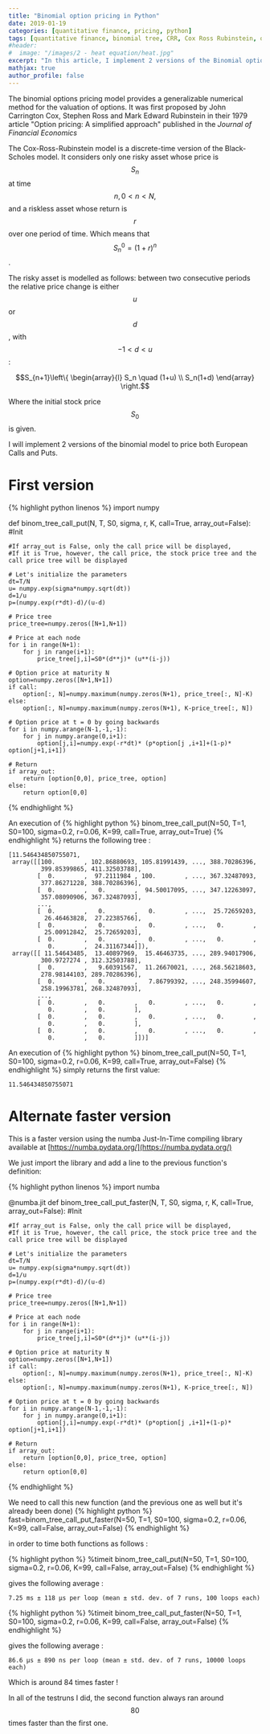 ```yaml
---
title: "Binomial option pricing in Python"
date: 2019-01-19
categories: [quantitative finance, pricing, python]
tags: [quantitative finance, binomial tree, CRR, Cox Ross Rubinstein, options, option pricing, python]
#header:
#  image: "/images/2 - heat equation/heat.jpg"
excerpt: "In this article, I implement 2 versions of the Binomial option pricing model in Python"
mathjax: true
author_profile: false
---
```

The binomial options pricing model provides a generalizable numerical method for the valuation of options. It was first proposed by John Carrington Cox, Stephen Ross and Mark Edward Rubinstein in their 1979 article "Option pricing: A simplified approach" published in the *Journal of Financial Economics*

The Cox-Ross-Rubinstein model is a discrete-time version of the Black-Scholes model. It considers only one risky asset whose price is $$S_n$$ at time $$n, 0 < n < N,$$ and a riskless asset whose return is $$r$$ over one period of time.
Which means that $$S^0_n=(1+r)^n$$.

The risky asset is modelled as follows: between two consecutive periods the relative price change is either $$u$$ or $$d$$, with $$-1 < d < u$$ :

$$S_{n+1}\left\{ \begin{array}{l}
S_n \quad (1+u) \\
S_n(1+d) \end{array}
\right.$$

Where the initial stock price $$S_0$$ is given.

I will implement 2 versions of the binomial model to price both European Calls and Puts.

# First version

{% highlight python linenos %}
import numpy

def binom_tree_call_put(N, T, S0, sigma, r, K, call=True, array_out=False):
    #Init

    #If array_out is False, only the call price will be displayed,
    #If it is True, however, the call price, the stock price tree and the call price tree will be displayed

    # Let's initialize the parameters
    dt=T/N
    u= numpy.exp(sigma*numpy.sqrt(dt))
    d=1/u
    p=(numpy.exp(r*dt)-d)/(u-d)

    # Price tree
    price_tree=numpy.zeros([N+1,N+1])

    # Price at each node
    for i in range(N+1):
        for j in range(i+1):
            price_tree[j,i]=S0*(d**j)* (u**(i-j))

    # Option price at maturity N
    option=numpy.zeros([N+1,N+1])
    if call:
        option[:, N]=numpy.maximum(numpy.zeros(N+1), price_tree[:, N]-K)
    else:
        option[:, N]=numpy.maximum(numpy.zeros(N+1), K-price_tree[:, N])

    # Option price at t = 0 by going backwards
    for i in numpy.arange(N-1,-1,-1):
        for j in numpy.arange(0,i+1):
            option[j,i]=numpy.exp(-r*dt)* (p*option[j ,i+1]+(1-p)* option[j+1,i+1])

    # Return
    if array_out:
        return [option[0,0], price_tree, option]
    else:
        return option[0,0]
{% endhighlight %}

An execution of
{% highlight python %}
binom_tree_call_put(N=50, T=1, S0=100, sigma=0.2, r=0.06, K=99, call=True, array_out=True)
{% endhighlight %}
returns the following tree :
````
[11.546434850755071,
 array([[100.        , 102.86880693, 105.81991439, ..., 388.70286396,
         399.85399865, 411.32503788],
        [  0.        ,  97.2111984 , 100.        , ..., 367.32487093,
         377.86271228, 388.70286396],
        [  0.        ,   0.        ,  94.50017095, ..., 347.12263097,
         357.08090906, 367.32487093],
        ...,
        [  0.        ,   0.        ,   0.        , ...,  25.72659203,
          26.46463828,  27.22385766],
        [  0.        ,   0.        ,   0.        , ...,   0.        ,
          25.00912842,  25.72659203],
        [  0.        ,   0.        ,   0.        , ...,   0.        ,
           0.        ,  24.31167344]]),
 array([[ 11.54643485,  13.40897969,  15.46463735, ..., 289.94017906,
         300.9727274 , 312.32503788],
        [  0.        ,   9.60391567,  11.26670021, ..., 268.56218603,
         278.98144103, 289.70286396],
        [  0.        ,   0.        ,   7.86799392, ..., 248.35994607,
         258.19963781, 268.32487093],
        ...,
        [  0.        ,   0.        ,   0.        , ...,   0.        ,
           0.        ,   0.        ],
        [  0.        ,   0.        ,   0.        , ...,   0.        ,
           0.        ,   0.        ],
        [  0.        ,   0.        ,   0.        , ...,   0.        ,
           0.        ,   0.        ]])]

````
An execution of
{% highlight python %}
binom_tree_call_put(N=50, T=1, S0=100, sigma=0.2, r=0.06, K=99, call=True, array_out=False)
{% endhighlight %}
simply returns the first value:

````
11.546434850755071
````


# Alternate faster version

This is a faster version using the numba Just-In-Time compiling library available at
[https://numba.pydata.org/](https://numba.pydata.org/)

We just import the library and add a line to the previous function's definition:

{% highlight python linenos %}
import numba

@numba.jit
def binom_tree_call_put_faster(N, T, S0, sigma, r, K, call=True, array_out=False):
    #Init

    #If array_out is False, only the call price will be displayed,
    #If it is True, however, the call price, the stock price tree and the call price tree will be displayed

    # Let's initialize the parameters
    dt=T/N
    u= numpy.exp(sigma*numpy.sqrt(dt))
    d=1/u
    p=(numpy.exp(r*dt)-d)/(u-d)

    # Price tree
    price_tree=numpy.zeros([N+1,N+1])

    # Price at each node
    for i in range(N+1):
        for j in range(i+1):
            price_tree[j,i]=S0*(d**j)* (u**(i-j))

    # Option price at maturity N
    option=numpy.zeros([N+1,N+1])
    if call:
        option[:, N]=numpy.maximum(numpy.zeros(N+1), price_tree[:, N]-K)
    else:
        option[:, N]=numpy.maximum(numpy.zeros(N+1), K-price_tree[:, N])

    # Option price at t = 0 by going backwards
    for i in numpy.arange(N-1,-1,-1):
        for j in numpy.arange(0,i+1):
            option[j,i]=numpy.exp(-r*dt)* (p*option[j ,i+1]+(1-p)* option[j+1,i+1])

    # Return
    if array_out:
        return [option[0,0], price_tree, option]
    else:
        return option[0,0]
{% endhighlight %}

We need to call this new function (and the previous one as well but it's already been done)
{% highlight python %}
fast=binom_tree_call_put_faster(N=50, T=1, S0=100, sigma=0.2, r=0.06, K=99, call=False, array_out=False)
{% endhighlight %}

in order to time both functions as follows :

{% highlight python %}
%timeit binom_tree_call_put(N=50, T=1, S0=100, sigma=0.2, r=0.06, K=99, call=False, array_out=False)
{% endhighlight %}

gives the following average :
````
7.25 ms ± 118 µs per loop (mean ± std. dev. of 7 runs, 100 loops each)
````

{% highlight python %}
%timeit binom_tree_call_put_faster(N=50, T=1, S0=100, sigma=0.2, r=0.06, K=99, call=False, array_out=False)
{% endhighlight %}

gives the following average :
````
86.6 µs ± 890 ns per loop (mean ± std. dev. of 7 runs, 10000 loops each)
````

Which is around 84 times faster !

In all of the testruns I did, the second function always ran around $$80$$ times faster than the first one.

